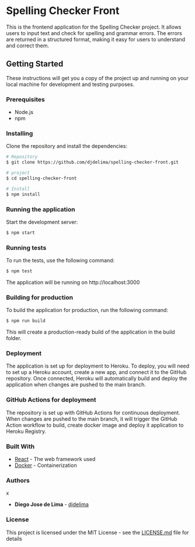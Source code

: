 # Spelling Checker Front
This is the frontend application for the Spelling Checker project. It allows users to input text and check for spelling and grammar errors. The errors are returned in a structured format, making it easy for users to understand and correct them.

## Getting Started

These instructions will get you a copy of the project up and running on your local machine for development and testing purposes.

### Prerequisites

- Node.js
- npm

### Installing

Clone the repository and install the dependencies:

```bash
# Repository
$ git clone https://github.com/djdelima/spelling-checker-front.git

# project
$ cd spelling-checker-front

# Install
$ npm install
```

### Running the application

Start the development server:

```bash
$ npm start
```

### Running tests

To run the tests, use the following command:

```bash
$ npm test
```

The application will be running on http://localhost:3000

### Building for production
To build the application for production, run the following command:

```bash
$ npm run build
```

This will create a production-ready build of the application in the build folder.

### Deployment
The application is set up for deployment to Heroku. To deploy, you will need to set up a Heroku account, create a new app, and connect it to the GitHub repository. Once connected, Heroku will automatically build and deploy the application when changes are pushed to the main branch.

### GitHub Actions for deployment
The repository is set up with GitHub Actions for continuous deployment. When changes are pushed to the main branch, it will trigger the GitHub Action workflow to build, create docker image and deploy it application to Heroku Registry.

### Built With
- [React](https://reactjs.org/) - The web framework used
- [Docker](https://www.docker.com/) - Containerization

### Authors
x
- **Diego Jose de Lima** - [djdelima](https://github.com/djdelima)

### License

This project is licensed under the MIT License - see the [LICENSE.md](LICENSE.md) file for details